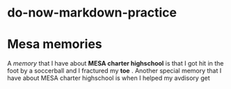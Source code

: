 # do-now-markdown-practice

# Mesa memories
 A *memory* that I have about **MESA charter highschool** is that I got hit in the foot by a soccerball and I fractured my **toe** . Another special memory that I have about MESA charter highschool is when I helped my avdisory get 